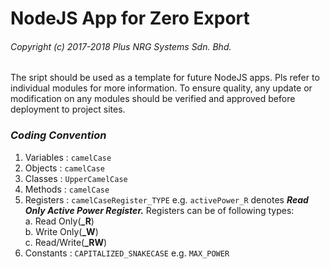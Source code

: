 # NodeJS App for Zero Export

###### Copyright (c) 2017-2018 Plus NRG Systems Sdn. Bhd.
The sript should be used as a template for future NodeJS apps. Pls refer to individual modules for more information. To ensure quality, any update or modification on any modules should be verified and approved before deployment to project sites.

### *Coding Convention*
1. Variables    : `camelCase`
2. Objects      : `camelCase`
3. Classes      : `UpperCamelCase`
4. Methods      : `camelCase`
5. Registers    : `camelCaseRegister_TYPE` e.g. `activePower_R` denotes ***Read Only Active Power Register.*** Registers can be of following types:  
    a. Read Only(**_R**)  
    b. Write Only(**_W**)  
    c. Read/Write(**_RW**)  
6. Constants    : `CAPITALIZED_SNAKECASE` e.g. `MAX_POWER`